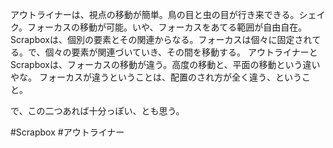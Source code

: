 アウトライナーは、視点の移動が簡単。鳥の目と虫の目が行き来できる。シェイク。フォーカスの移動が可能。いや、フォーカスをあてる範囲が自由自在。
Scrapboxは、個別の要素とその関連からなる。フォーカスは個々に固定されてる。で、個々の要素が関連づいていき、その間を移動する。
アウトライナーとScrapboxは、フォーカスの移動が違う。高度の移動と、平面の移動という違いやな。
フォーカスが違うということは、配置のされ方が全く違う、ということ。

で、この二つあれば十分っぽい、とも思う。

#Scrapbox #アウトライナー 